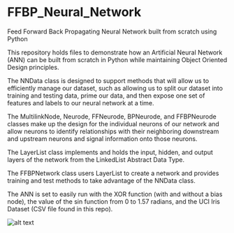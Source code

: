 # FFBP_Neural_Network
Feed Forward Back Propagating Neural Network built from scratch using Python

This repository holds files to demonstrate how an Artificial Neural Network (ANN) can be built from scratch in Python while maintaining Object Oriented Design principles.

The NNData class is designed to support methods that will allow us to efficiently manage our dataset, such as allowing us to split our dataset into training and testing data, prime our data, and then expose one set of features and labels to our neural network at a time. 

The MultilinkNode, Neurode, FFNeurode, BPNeurode, and FFBPNeurode classes make up the design for the individual neurons of our network and allow neurons to identify relationships with their neighboring downstream and upstream neurons and signal information onto those neurons. 

The LayerList class implements and holds the input, hidden, and output layers of the network from the LinkedList Abstract Data Type.

The FFBPNetwork class users LayerList to create a network and provides training and test methods to take advantage of the NNData class.

The ANN is set to easily run with the XOR function (with and without a bias node), the value of the sin function from 0 to 1.57 radians, and the UCI Iris Dataset (CSV file found in this repo).


![alt text](https://www.researchgate.net/profile/Montalee_Sasananan/publication/281271367/figure/fig2/AS:284441772609536@1444827611106/Feed-Forward-Neural-Network-with-Back-Propagation.png)







